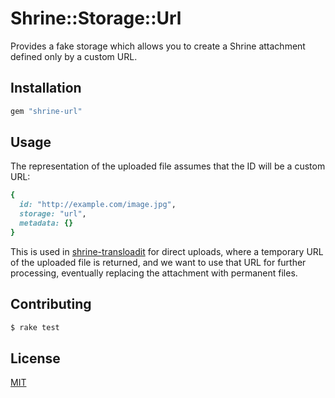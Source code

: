 # Shrine::Storage::Url

Provides a fake storage which allows you to create a Shrine attachment defined
only by a custom URL.

## Installation

```ruby
gem "shrine-url"
```

## Usage

The representation of the uploaded file assumes that the ID will be a custom
URL:

```rb
{
  id: "http://example.com/image.jpg",
  storage: "url",
  metadata: {}
}
```

This is used in [shrine-transloadit] for direct uploads, where a temporary URL
of the uploaded file is returned, and we want to use that URL for further
processing, eventually replacing the attachment with permanent files.

## Contributing

```sh
$ rake test
```

## License

[MIT](/LICENSE.txt)

[shrine-transloadit]: https://github.com/janko-m/shrine-transloadit
